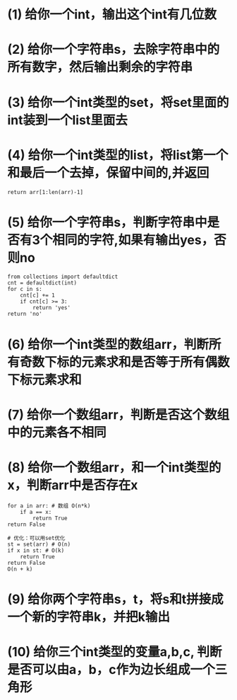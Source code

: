 

# (1) 给你一个int，输出这个int有几位数

# (2) 给你一个字符串s，去除字符串中的所有数字，然后输出剩余的字符串

# (3) 给你一个int类型的set，将set里面的int装到一个list里面去

# (4) 给你一个int类型的list，将list第一个和最后一个去掉，保留中间的,并返回
    return arr[1:len(arr)-1]

# (5) 给你一个字符串s，判断字符串中是否有3个相同的字符,如果有输出yes，否则no
    from collections import defaultdict
    cnt = defaultdict(int)
    for c in s:
        cnt[c] += 1
        if cnt[c] >= 3:
            return 'yes'
    return 'no'
    
# (6) 给你一个int类型的数组arr，判断所有奇数下标的元素求和是否等于所有偶数下标元素求和

# (7) 给你一个数组arr，判断是否这个数组中的元素各不相同

# (8) 给你一个数组arr，和一个int类型的x，判断arr中是否存在x
    for a in arr: # 数组 O(n*k)
        if a == x:
            return True
    return False
    
    # 优化：可以用set优化
    st = set(arr) # O(n)
    if x in st: # O(k)
        return True
    return False
    O(n + k)
# (9) 给你两个字符串s，t，将s和t拼接成一个新的字符串k，并把k输出
    
# (10) 给你三个int类型的变量a,b,c, 判断是否可以由a，b，c作为边长组成一个三角形

